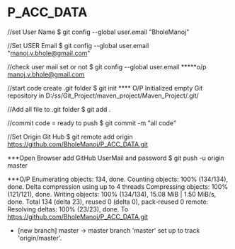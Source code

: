 # P_ACC_DATA
//set User Name
$ git config --global user.email "BholeManoj"

//Set USER Email
$ git config --global user.email "manoj.v.bhole@gmail.com"

//check user mail set or not
$ git config --global user.email
*****o/p
manoj.v.bhole@gmail.com

//start code create .git folder 
$ git init
**** O/P
Initialized empty Git repository in D:/ss/Git_Project/maven_project/Maven_Project/.git/

//Add all file to .git folder
$ git add .

//commit code = ready to push
$ git commit -m "all code"

//Set Origin Git Hub
$ git remote add origin https://github.com/BholeManoj/P_ACC_DATA.git

***Open Browser add GitHub UserMail and password
$ git push -u origin master

***O/P
Enumerating objects: 134, done.
Counting objects: 100% (134/134), done.
Delta compression using up to 4 threads
Compressing objects: 100% (121/121), done.
Writing objects: 100% (134/134), 15.08 MiB | 1.50 MiB/s, done.
Total 134 (delta 23), reused 0 (delta 0), pack-reused 0
remote: Resolving deltas: 100% (23/23), done.
To https://github.com/BholeManoj/P_ACC_DATA.git
 * [new branch]      master -> master
branch 'master' set up to track 'origin/master'.
